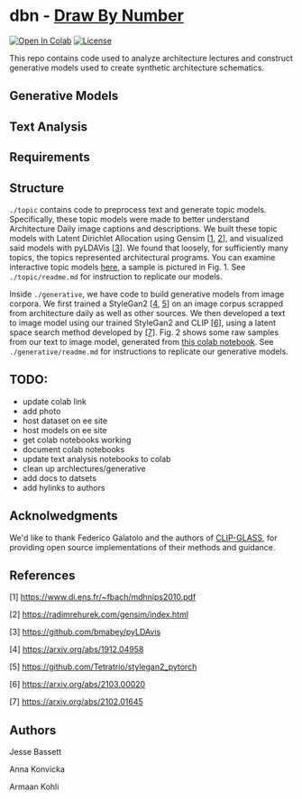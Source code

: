 # dbn - [Draw By Number](https://jessebassett.net/Thesis.html)

[![Open In Colab](https://colab.research.google.com/assets/colab-badge.svg)](https://colab.research.google.com/github/googlecolab/colabtools/blob/master/notebooks/colab-github-demo.ipynb)
[![License](https://img.shields.io/badge/License-BSD_3--Clause-blue.svg)](https://opensource.org/licenses/BSD-3-Clause)


This repo contains code used to analyze architecture lectures and construct generative models used to create synthetic architecture schematics.


## Generative Models 

## Text Analysis 

## Requirements 

## Structure
`./topic` contains code to preprocess text and generate topic models. Specifically, these topic models were made to better understand 
Architecture Daily image captions and descriptions. We built these topic models with Latent Dirichlet Allocation using 
Gensim [[1](https://www.di.ens.fr/~fbach/mdhnips2010.pdf), [2](https://radimrehurek.com/gensim/index.html)], and visualized said models with pyLDAVis
[[3](https://github.com/bmabey/pyLDAvis)]. We found that loosely, for sufficiently many topics, the topics represented architectural programs. You can examine 
interactive topic models [here](https://ee.cooper.edu/~kohli/topics/), a sample is pictured in Fig. 1. See `./topic/readme.md` for instruction to replicate
our models. 

Inside `./generative`, we have code to build generative models from image corpora. We first trained a StyleGan2 [[4](https://arxiv.org/abs/1912.04958), 
[5](https://github.com/Tetratrio/stylegan2_pytorch)] on an image corpus scrapped from architecture daily as well as other sources. We then developed a text to 
image model using our trained StyleGan2 and CLIP [[6](https://arxiv.org/abs/2103.00020)], using a latent space search method developed by 
[[7](https://arxiv.org/abs/2102.01645)]. Fig. 2 shows some raw samples from our text to image model, generated from 
[this colab notebook](https://colab.research.google.com/drive/1p8mfxWCvkI3pbgRiYIxsKjoFcEUhw0id#scrollTo=bfXK5iLY3rjQ).
See `./generative/readme.md` for instructions to replicate our generative models. 


## TODO:
* update colab link
* add photo 
* host dataset on ee site
* host models on ee site
* get colab notebooks working
* document colab notebooks
* update text analysis notebooks to colab
* clean up archlectures/generative
* add docs to datsets
* add hylinks to authors

## Acknolwedgments
We'd like to thank Federico Galatolo and the authors of [CLIP-GLASS](https://github.com/galatolofederico/clip-glass),
for providing open source implementations of their methods and guidance. 

## References
[1] https://www.di.ens.fr/~fbach/mdhnips2010.pdf

[2] https://radimrehurek.com/gensim/index.html

[3] https://github.com/bmabey/pyLDAvis

[4] https://arxiv.org/abs/1912.04958

[5] https://github.com/Tetratrio/stylegan2_pytorch

[6] https://arxiv.org/abs/2103.00020

[7] https://arxiv.org/abs/2102.01645


## Authors

Jesse Bassett

Anna Konvicka

Armaan Kohli 
